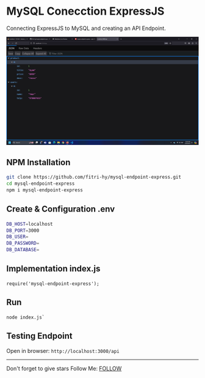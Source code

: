 # MySQL Conecction ExpressJS

Connecting ExpressJS to MySQL and creating an API Endpoint.

<img src="./Screenshot.png" />

## NPM Installation
```sh
git clone https://github.com/fitri-hy/mysql-endpoint-express.git
cd mysql-endpoint-express
npm i mysql-endpoint-express
```

## Create & Configuration .env
```sh
DB_HOST=localhost
DB_PORT=3000
DB_USER=
DB_PASSWORD=
DB_DATABASE=
```
## Implementation index.js
```
require('mysql-endpoint-express');
```

## Run
```
node index.js`
```

## Testing Endpoint
Open in browser: `http://localhost:3000/api`
<hr/>

Don't forget to give stars
Follow Me: <a href="https://hy-tech.my.id/">FOLLOW</a>
